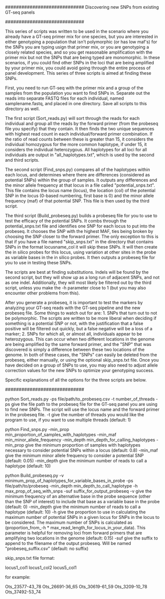#############################
Discovering new SNPs from existing GT-seq panels

#############################

This series of scripts was written to be used in the scenario where you already have a GT-seq primer mix for one species, but you are interested
in either genotyping a population that isn't polymorphic (or has low maf's) for the SNPs you are typing usign that primer mix, or you are
genotyping a closely related species, and so you get reasonable amplification with the primer mix but not the SNPs that are being
typed are monomorphic. In these scenarios, if you could find other SNPs in the loci that are being amplified by your primer mix, you could avoid
going through the entire process of panel development. This series of three scripts is aimed at finding these SNPs.

First, you need to run GT-seq with the primer mix and a group of the samples from the population you want to find SNPs in. Separate out the reads into
separate FASTQ files for each individual, named samplename.fastq, and placed in one directory. Save all scripts to this directory as well.

The first script (Sort_reads.py) will sort through the reads for each individual and group all the reads by the forward primer (from the probeseq file you specify)
that they contain. It then finds the two unique sequences with highest read count in each individual/forward primer combination. If the ratio of read counts between these is greater 
than 15, it considers the individual homozygous for the more common haplotype, if under 15, it considers the individual heterozygous. All haplotypes for
all loci for all individuals are output in "all_haplotypes.txt", which is used by the second and third scripts.

The second script (Find_snps.py) compares all of the haplotypes within each locus, and determines where there are differences (considered as potential SNPs) within the 
group of samples. It outputs any differences and the minor allele frequency at that locus in a file called "potential_snps.txt". This file contains the locus name (locus), 
the location (col) of the potential SNP in the locus (0-based numbering, first base is 0) and the minor allele frequency (maf) of that potential SNP. This file is then used 
by the third script.

The third script (Build_probeseq.py) builds a probeseq file for you to use to test the efficacy of the potential SNPs. It combs through the potential_snps.txt file and identifies one 
SNP for each locus to put into the probeseq. It chooses the SNP with the highest MAF, ties being broken by choosing the SNP closer to the forward primer. The 
only exception to this is that if you have a file named "skip_snps.txt" in the directory that contains SNPs in the format locusname_col it will skip these SNPs. 
It will then create the in silico probes for this locus, using variation at other sites in the probe as variable bases in the in silico probes. It then outputs a probeseq 
file for you to use in testing these SNPs. 

The scripts are best at finding substitutions. Indels will be found by the second script, but they will show up as a long run of adjacent SNPs, and not as one indel. Additionally, 
they will most likely be filtered out by the third script, unless you make the -h parameter close to 1 (but you may also encounter other problems from this).

After you generate a probeseq, it is important to test the markers by analyzing your GT-seq reads with the GT-seq pipeline and the new probeseq file. Some things to watch 
out for are: 1. SNPs that turn out to not be polymorphic. The scripts are written to be more liberal when deciding if something is a potential SNP or not, with the justification that a 
false positive will be filtered out quickly, but a false negative will be a loss of a marker; 2. SNPs for which all, or almost all, individuals appear to be heterozygous.
This can occur when two different locations in the genome are being amplified by the same forward primer, and the "SNP" that was discovered is simply a difference between these
two locations of the genome. In both of these cases, the "SNPs" can easily be deleted from the probeseq, either manually, or using the optional skip_snps.txt file. Once you have
decided on a group of SNPs to use, you may also need to adjust allele correction values for the new SNPs to optimize your genotyping success. 

Specific explanations of all the options for the three scripts are below.

#############################

python Sort_reads.py -ps file/path/to_probeseq.csv -t number_of_threads
	-ps give the file path to the probeseq file for the GT-seq panel you are using to find new SNPs. The script will use the locus name and the forward
			primer in the probeseq file.
	-t give the number of threads you would like the program to use, if you want to use multiple threads (default: 1)


python Find_snps.py -min_prop min_proportion_of_samples_with_haplotypes -min_maf min_minor_allele_frequency -min_depth min_depth_for_calling_haplotypes
	-min_prop give the minimum proportion of samples with haplotypes necessary to consider potential SNPs within a locus (default: 0.8)
	-min_maf give the minimum minor allele frequency to consider a potential SNP (default: 0.05)
	-min_depth give the minimum number of reads to call a haplotype (default: 10)


python Build_probeseq.py -v minimum_prop_of_haplotypes_for_variable_bases_in_probe -ps file/path/to/probeseq -min_depth min_depth_to_call_haplotype -h max_prop_of_seq_with_snps -suf suffix_for_output_probeseq
	-v give the minimum frequency of an alternative base in the probe sequence (other than the SNP of interest) to include that base as a variable base in the probe (default: 0)
	-min_depth give the minimum number of reads to call a haplotype (default: 10)
	-h give the proportion to use in calculating the maximum number of potential SNPs in a given locus for SNPs in the locus to be considered. The maximum number of SNPs is 
		calculated as (proportion_from_-h * max_read_length_for_locus_in_your_data). This parameter is helpful for removing loci from forward primers that are amplifying two 
		locations in the genome (default: 0.15)
	-suf give the suffix to append to the filename of the output probeseq. Will be named "probeseq_suffix.csv" (default: no suffix)

	
skip_snps.txt file format:

locus1_col1
locus1_col2
locus5_col1

for example:

Ots_23577-43_78
Ots_26691-36_65
Ots_30619-61_59
Ots_3209-10_78
Ots_37492-53_74

